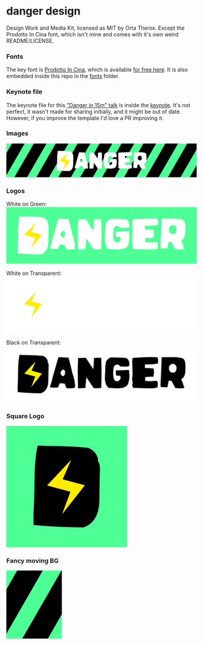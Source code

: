 # danger design

Design Work and Media Kit, licensed as MIT by Orta Therox. Except the Prodotto In Cina font, which isn't mine and comes with it's own weird README/LICENSE.

### Fonts

The key font is [Prodotto In Cina](http://www.dafont.com/prodotto-in-cina.font), which is available [for free here](http://www.dafont.com/prodotto-in-cina.font). It is also embedded inside this repo in the [fonts](fonts/) folder.

### Keynote file

The keynote file for this ["Danger in 15m" talk](https://speakerdeck.com/orta/danger-in-15m) is inside the [keynote](keynote/). It's not perfect,  it wasn't made for sharing initially, and it might be out of date. However, if you improve the template I'd love a PR improving it. 

### Images

![Danger Hero Shot@2x](js/images/danger_hero_shot@2x.png)

### Logos

White on Green:
![Danger Logo @2x](js/images/danger_logo_@2x.png)

White on Transparent:
![Danger Logo White@2x](js/images/danger_logo_white@2x.png)

Black on Transparent:
![Danger Logo Black@2x](js/images/danger_logo_black@2x.png)

### Square Logo

![Danger Square Logo@2x](js/images/danger_square_logo@2x.png)

### Fancy moving BG

![Danger Moving Bg](js/images/danger_moving_bg.gif)
